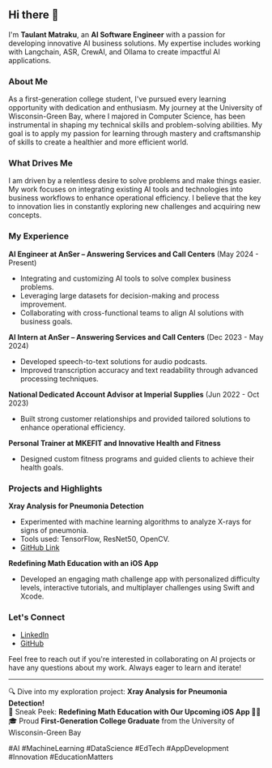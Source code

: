 ## Hi there 👋

I'm **Taulant Matraku**, an **AI Software Engineer** with a passion for developing innovative AI business solutions. My expertise includes working with Langchain, ASR, CrewAI, and Ollama to create impactful AI applications.

### About Me
As a first-generation college student, I've pursued every learning opportunity with dedication and enthusiasm. My journey at the University of Wisconsin-Green Bay, where I majored in Computer Science, has been instrumental in shaping my technical skills and problem-solving abilities. My goal is to apply my passion for learning through mastery and craftsmanship of skills to create a healthier and more efficient world.

### What Drives Me
I am driven by a relentless desire to solve problems and make things easier. My work focuses on integrating existing AI tools and technologies into business workflows to enhance operational efficiency. I believe that the key to innovation lies in constantly exploring new challenges and acquiring new concepts.

### My Experience
**AI Engineer at AnSer – Answering Services and Call Centers** (May 2024 - Present)
- Integrating and customizing AI tools to solve complex business problems.
- Leveraging large datasets for decision-making and process improvement.
- Collaborating with cross-functional teams to align AI solutions with business goals.

**AI Intern at AnSer – Answering Services and Call Centers** (Dec 2023 - May 2024)
- Developed speech-to-text solutions for audio podcasts.
- Improved transcription accuracy and text readability through advanced processing techniques.

**National Dedicated Account Advisor at Imperial Supplies** (Jun 2022 - Oct 2023)
- Built strong customer relationships and provided tailored solutions to enhance operational efficiency.

**Personal Trainer at MKEFIT and Innovative Health and Fitness**
- Designed custom fitness programs and guided clients to achieve their health goals.

### Projects and Highlights
**Xray Analysis for Pneumonia Detection**
- Experimented with machine learning algorithms to analyze X-rays for signs of pneumonia.
- Tools used: TensorFlow, ResNet50, OpenCV.
- [GitHub Link](https://lnkd.in/gyW2Q2Hc)

**Redefining Math Education with an iOS App**
- Developed an engaging math challenge app with personalized difficulty levels, interactive tutorials, and multiplayer challenges using Swift and Xcode.

### Let's Connect
- [LinkedIn](https://www.linkedin.com/in/taulant-matraku-4a69a5180)
- [GitHub](https://github.com/matratau000)

Feel free to reach out if you're interested in collaborating on AI projects or have any questions about my work. Always eager to learn and iterate!

---

🔍 Dive into my exploration project: **Xray Analysis for Pneumonia Detection!**  
🚀 Sneak Peek: **Redefining Math Education with Our Upcoming iOS App 🧠📲**  
🎓 Proud **First-Generation College Graduate** from the University of Wisconsin-Green Bay  

#AI #MachineLearning #DataScience #EdTech #AppDevelopment #Innovation #EducationMatters

